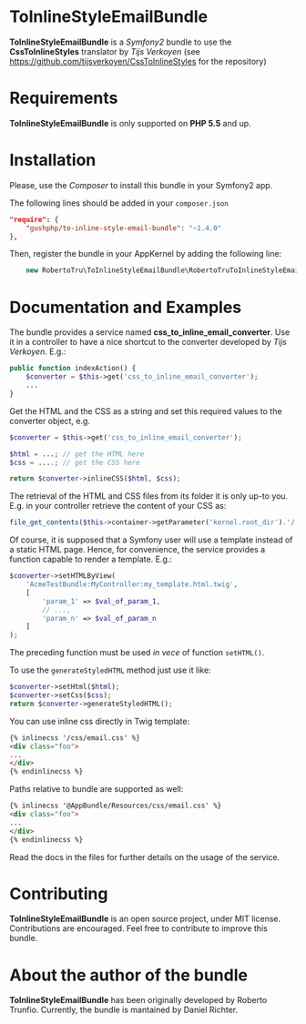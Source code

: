 ToInlineStyleEmailBundle
========================

**ToInlineStyleEmailBundle** is a _Symfony2_ bundle to use the **CssToInlineStyles** translator by _Tijs Verkoyen_ (see
https://github.com/tijsverkoyen/CssToInlineStyles for the repository)

Requirements
============
**ToInlineStyleEmailBundle** is only supported on **PHP 5.5** and up.

Installation
============
Please, use the _Composer_ to install this bundle in your Symfony2 app.

The following lines should be added in your ```composer.json```

``` json
"require": {
    "gushphp/to-inline-style-email-bundle": "~1.4.0"
},
```

Then, register the bundle in your AppKernel by adding the following line:

``` php
    new RobertoTru\ToInlineStyleEmailBundle\RobertoTruToInlineStyleEmailBundle(),
```

Documentation and Examples
==========================
The bundle provides a service named **css_to_inline_email_converter**. Use it in a controller to have a nice shortcut to the
converter developed by _Tijs Verkoyen_. E.g.:

``` php
public function indexAction() {
    $converter = $this->get('css_to_inline_email_converter');
    ...
}
```

Get the HTML and the CSS as a string and set this required values to the converter object, e.g.

``` php
$converter = $this->get('css_to_inline_email_converter');

$html = ...; // get the HTML here
$css = ....; // get the CSS here

return $converter->inlineCSS($html, $css);
```

The retrieval of the HTML and CSS files from its folder it is only up-to you. E.g. in your controller retrieve the content of your CSS as:

``` php
file_get_contents($this->container->getParameter('kernel.root_dir').'/../src/Acme/TestBundle/Resources/css/mystyle.css');
```

Of course, it is supposed that a Symfony user will use a template instead of a static HTML page. Hence,
for convenience, the service provides a function capable to render a template. E.g.:

``` php
$converter->setHTMLByView(
    'AcmeTestBundle:MyController:my_template.html.twig',
    [
        'param_1' => $val_of_param_1,
        // ...,
        'param_n' => $val_of_param_n
    ]
);
```

The preceding function must be used _in vece_ of function ```setHTML()```.

To use the ```generateStyledHTML``` method just use it like:

``` php
$converter->setHtml($html);
$converter->setCss($css);
return $converter->generateStyledHTML();
```

You can use inline css directly in Twig template:

``` html
{% inlinecss '/css/email.css' %}
<div class="foo">
...
</div>
{% endinlinecss %}
```

Paths relative to bundle are supported as well:

``` html
{% inlinecss '@AppBundle/Resources/css/email.css' %}
<div class="foo">
...
</div>
{% endinlinecss %}
```

Read the docs in the files for further details on the usage of the service.

Contributing
============
**ToInlineStyleEmailBundle** is an open source project, under MIT license. Contributions are encouraged.
Feel free to contribute to improve this bundle.

About the author of the bundle
==============================
**ToInlineStyleEmailBundle** has been originally developed by Roberto Trunfio. Currently, the bundle is mantained by Daniel Richter.
